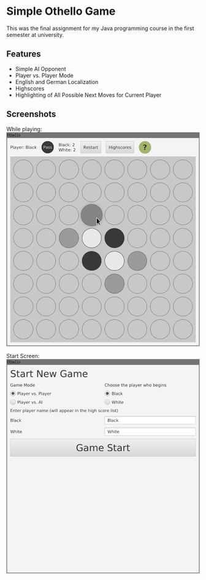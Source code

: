 # Simple Othello Game

This was the final assignment for my Java programming course in the first semester at university.

## Features

- Simple AI Opponent
- Player vs. Player Mode
- English and German Localization
- Highscores
- Highlighting of All Possible Next Moves for Current Player

## Screenshots
While playing:
![Main Screen with Initial Board State](https://raw.githubusercontent.com/5hir0kur0/Othello/screenshots/main.png)

Start Screen:
![Setup Menu at Start](https://raw.githubusercontent.com/5hir0kur0/Othello/screenshots/start.png)
